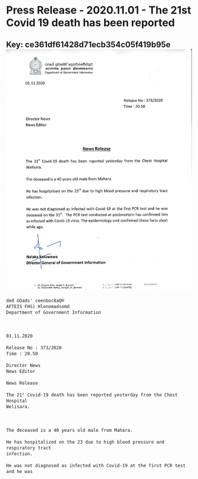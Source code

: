# Press Release - 2020.11.01 - The 21st Covid 19 death has been reported 
Key: ce361df61428d71ecb354c05f419b95e 
![img](img/ce361df61428d71ecb354c05f419b95e.jpg)
---
```
ded GOads' ceenboc8aQ®
AFTEIS FHS) Hlonomadsomd
Department of Government Information

 

01.11.2020

Release No : 373/2020
Time : 20.50

Director News
News Editor

News Release

The 21° Covid-19 death has been reported yesterday from the Chest Hospital
Welisara.

 

The deceased is a 40 years old male from Mahara.

He has hospitalized on the 23 due to high blood pressure and respiratory tract
infection.

He was not diagnosed as infected with Covid-19 at the first PCR test and he was

 

```
